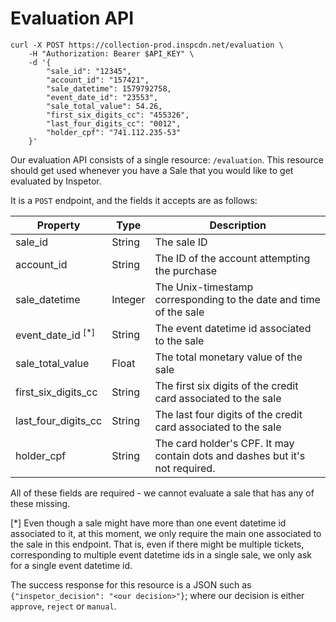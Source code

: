 # Evaluation API
```shell
curl -X POST https://collection-prod.inspcdn.net/evaluation \
    -H "Authorization: Bearer $API_KEY" \
    -d '{
        "sale_id": "12345",
        "account_id": "157421",
        "sale_datetime": 1579792758,
        "event_date_id": "23553",
        "sale_total_value": 54.26,
        "first_six_digits_cc": "455326",
        "last_four_digits_cc": "0012",
        "holder_cpf": "741.112.235-53"
    }'
```

Our evaluation API consists of a single resource: `/evaluation`. This resource should get used whenever you have a Sale that you would like to get evaluated by Inspetor.

It is a `POST` endpoint, and the fields it accepts are as follows:

Property                        | Type    | Description
--------                        | ----    | -----------
sale_id                         | String  | The sale ID
account_id                      | String  | The ID of the account attempting the purchase
sale_datetime                   | Integer | The Unix-timestamp corresponding to the date and time of the sale
event_date_id <sup>[*]</sup>    | String  | The event datetime id associated to the sale
sale_total_value                | Float   | The total monetary value of the sale
first_six_digits_cc             | String  | The first six digits of the credit card associated to the sale
last_four_digits_cc             | String  | The last four digits of the credit card associated to the sale
holder_cpf                      | String  | The card holder's CPF. It may contain dots and dashes but it's not required.

All of these fields are required - we cannot evaluate a sale that has any of these missing.

[*] Even though a sale might have more than one event datetime id associated to it, at this moment, we only require the main one associated to the sale in this endpoint. That is, even if there might be multiple tickets, corresponding to multiple event datetime ids in a single sale, we only ask for a single event datetime id.

The success response for this resource is a JSON such as `{"inspetor_decision": "<our decision>"}`; where our decision is either `approve`, `reject` or `manual`.
